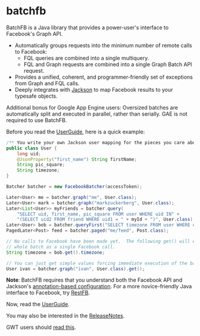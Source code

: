 # batchfb

BatchFB is a Java library that provides a power-user's interface to Facebook's Graph API.

  * Automatically groups requests into the minimum number of remote calls to Facebook:
    * FQL queries are combined into a single multiquery.
    * FQL and Graph requests are combined into a single Graph Batch API request.
  * Provides a unified, coherent, and programmer-friendly set of exceptions from Graph and FQL calls.
  * Deeply integrates with [Jackson](http://jackson.codehaus.org/) to map Facebook results to your typesafe objects.

Additional bonus for Google App Engine users:  Oversized batches are automatically split and executed in parallel, rather than serially.  GAE is not required to use BatchFB.

Before you read the [UserGuide](UserGuide.md), here is a quick example:

```java
/** You write your own Jackson user mapping for the pieces you care about */
public class User {
    long uid;
    @JsonProperty("first_name") String firstName;
    String pic_square;
    String timezone;
}

Batcher batcher = new FacebookBatcher(accessToken);

Later<User> me = batcher.graph("me", User.class);
Later<User> mark = batcher.graph("markzuckerberg", User.class);
Later<List<User>> myFriends = batcher.query(
    "SELECT uid, first_name, pic_square FROM user WHERE uid IN" +
    "(SELECT uid2 FROM friend WHERE uid1 = " + myId + ")", User.class);
Later<User> bob = batcher.queryFirst("SELECT timezone FROM user WHERE uid = " + bobsId, User.class);
PagedLater<Post> feed = batcher.paged("me/feed", Post.class);

// No calls to Facebook have been made yet.  The following get() will execute the
// whole batch as a single Facebook call.
String timezone = bob.get().timezone;

// You can just get simple values forcing immediate execution of the batch at any time.
User ivan = batcher.graph("ivan", User.class).get();
```

**Note**:  BatchFB requires that you understand both the Facebook API and Jackson's [annotation-based configuration](http://wiki.fasterxml.com/JacksonAnnotations).
For a more novice-friendly Java interface to Facebook, try [RestFB](http://www.restfb.com).

Now, read the [UserGuide](UserGuide.md).

You may also be interested in the [ReleaseNotes](ReleaseNotes.md).

GWT users should [read this](BatchFBWithGWT.md).
